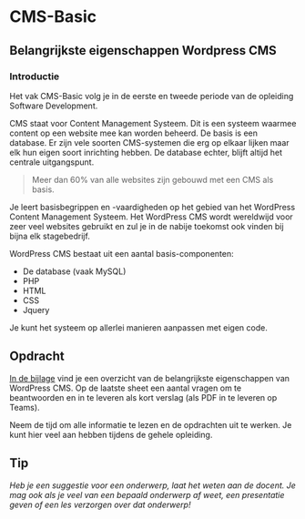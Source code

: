 # CMS-Basic

## Belangrijkste eigenschappen Wordpress CMS

### Introductie

Het vak CMS-Basic volg je in de eerste en tweede periode van de opleiding
Software Development.

CMS staat voor Content Management Systeem. Dit is een systeem waarmee content op een website mee kan worden beheerd. De basis is een database. Er zijn vele soorten CMS-systemen die erg op elkaar lijken maar elk hun eigen soort inrichting hebben. De database echter, blijft altijd het centrale uitgangspunt.

> Meer dan 60% van alle websites zijn gebouwd met een CMS als basis.

Je leert basisbegrippen en -vaardigheden op het gebied van het WordPress Content Management Systeem. Het WordPress CMS wordt wereldwijd voor zeer veel websites gebruikt en zul je in de nabije toekomst ook vinden bij bijna elk stagebedrijf.

WordPress CMS bestaat uit een aantal basis-componenten:

- De database (vaak MySQL)
- PHP
- HTML
- CSS
- Jquery

Je kunt het systeem op allerlei manieren aanpassen met eigen code.

## Opdracht

[In de bijlage](L1-CMS-WP-intro-2020.pdf) vind je een overzicht van de
belangrijkste eigenschappen van WordPress CMS. Op de laatste sheet een aantal vragen om te beantwoorden en in te leveren als kort verslag (als PDF in te leveren op Teams).

Neem de tijd om alle informatie te lezen en de opdrachten uit te werken. Je kunt hier veel aan hebben tijdens de gehele opleiding.

## Tip

_Heb je een suggestie voor een onderwerp, laat het weten aan de docent. Je mag ook als je veel van een bepaald onderwerp af weet, een presentatie geven of een les verzorgen over dat onderwerp!_
